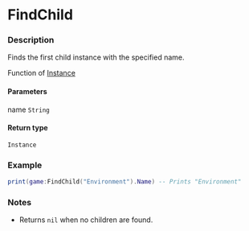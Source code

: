 # FindChild
### Description
Finds the first child instance with the specified name.

Function of [Instance](/classes/Instance/)

#### Parameters
name `String`

#### Return type
`Instance`

### Example
```lua
print(game:FindChild("Environment").Name) -- Prints "Environment"
```

### Notes
- Returns `nil` when no children are found.
